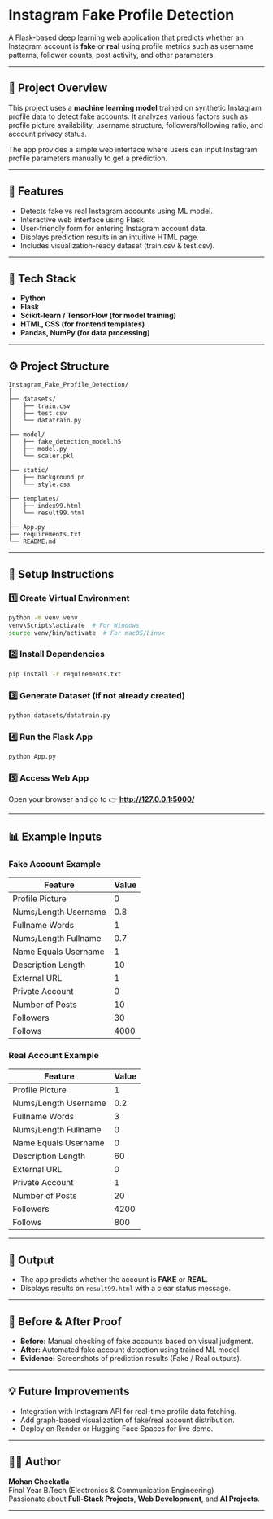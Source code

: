 # Instagram Fake Profile Detection

A Flask-based deep learning web application that predicts whether an Instagram account is **fake** or **real** using profile metrics such as username patterns, follower counts, post activity, and other parameters.

---

## 🚀 Project Overview

This project uses a **machine learning model** trained on synthetic Instagram profile data to detect fake accounts. It analyzes various factors such as profile picture availability, username structure, followers/following ratio, and account privacy status.

The app provides a simple web interface where users can input Instagram profile parameters manually to get a prediction.

---

## 🧠 Features

- Detects fake vs real Instagram accounts using ML model.
- Interactive web interface using Flask.
- User-friendly form for entering Instagram account data.
- Displays prediction results in an intuitive HTML page.
- Includes visualization-ready dataset (train.csv & test.csv).

---

## 🧩 Tech Stack

- **Python**
- **Flask**
- **Scikit-learn / TensorFlow (for model training)**
- **HTML, CSS (for frontend templates)**
- **Pandas, NumPy (for data processing)**

---

## ⚙️ Project Structure

```
Instagram_Fake_Profile_Detection/
│
├── datasets/
│   ├── train.csv
│   ├── test.csv
│   └── datatrain.py
│
├── model/
│   ├── fake_detection_model.h5
│   ├── model.py
│   └── scaler.pkl
│
├── static/
│   ├── background.pn
│   └── style.css
│
├── templates/
│   ├── index99.html
│   └── result99.html
│
├── App.py
├── requirements.txt
└── README.md
```

---

## 🧪 Setup Instructions

### 1️⃣ Create Virtual Environment
```bash
python -m venv venv
venv\Scripts\activate  # For Windows
source venv/bin/activate  # For macOS/Linux
```

### 2️⃣ Install Dependencies
```bash
pip install -r requirements.txt
```

### 3️⃣ Generate Dataset (if not already created)
```bash
python datasets/datatrain.py
```

### 4️⃣ Run the Flask App
```bash
python App.py
```

### 5️⃣ Access Web App
Open your browser and go to 👉 **http://127.0.0.1:5000/**

---

## 📊 Example Inputs

### Fake Account Example
| Feature | Value |
|----------|--------|
| Profile Picture | 0 |
| Nums/Length Username | 0.8 |
| Fullname Words | 1 |
| Nums/Length Fullname | 0.7 |
| Name Equals Username | 1 |
| Description Length | 10 |
| External URL | 1 |
| Private Account | 0 |
| Number of Posts | 10 |
| Followers | 30 |
| Follows | 4000 |

### Real Account Example
| Feature | Value |
|----------|--------|
| Profile Picture | 1 |
| Nums/Length Username | 0.2 |
| Fullname Words | 3 |
| Nums/Length Fullname | 0 |
| Name Equals Username | 0 |
| Description Length | 60 |
| External URL | 0 |
| Private Account | 1 |
| Number of Posts | 20 |
| Followers | 4200 |
| Follows | 800 |

---

## 🎯 Output

- The app predicts whether the account is **FAKE** or **REAL**.
- Displays results on `result99.html` with a clear status message.

---

## 📁 Before & After Proof

- **Before:** Manual checking of fake accounts based on visual judgment.
- **After:** Automated fake account detection using trained ML model.
- **Evidence:** Screenshots of prediction results (Fake / Real outputs).

---

## 💡 Future Improvements

- Integration with Instagram API for real-time profile data fetching.
- Add graph-based visualization of fake/real account distribution.
- Deploy on Render or Hugging Face Spaces for live demo.

---

## 👨‍💻 Author

**Mohan Cheekatla**  
Final Year B.Tech (Electronics & Communication Engineering)  
Passionate about **Full-Stack Projects**, **Web Development**, and **AI Projects**.

---
